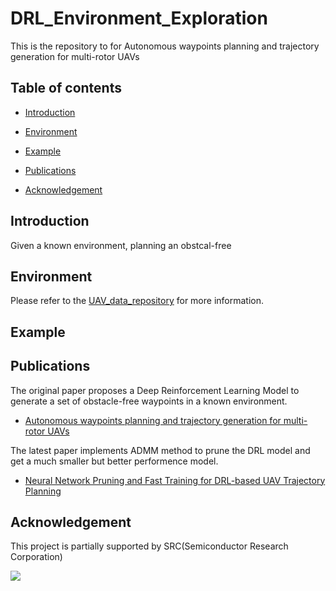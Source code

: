 # DRL_Environment_Exploration

This is the repository to for Autonomous waypoints planning and trajectory generation for multi-rotor UAVs

## Table of contents
- [Introduction](#Introduction)

- [Environment](#Environment)

- [Example](#Example)

- [Publications](#Publications)

- [Acknowledgement](#Acknowledgement)

## Introduction

Given a known environment, planning an obstcal-free
  
## Environment

Please refer to the [UAV_data_repository](https://github.com/Dr-Qiu-s-research-team/UAV_data_repository) for more information. 

## Example



## Publications

The original paper proposes a Deep Reinforcement Learning Model to generate a set of obstacle-free waypoints in a known environment.
- [Autonomous waypoints planning and trajectory generation for multi-rotor UAVs](https://dl.acm.org/doi/abs/10.1145/3313151.3313163)

The latest paper implements ADMM method to prune the DRL model and get a much smaller but better performence model.
- [Neural Network Pruning and Fast Training for DRL-based UAV Trajectory Planning](https://ieeexplore.ieee.org/abstract/document/9712561)

## Acknowledgement

This project is partially supported by SRC(Semiconductor Research Corporation)

[![](https://www.src.org/web/img/SRC_logo_blue.png)](https://www.src.org/)


